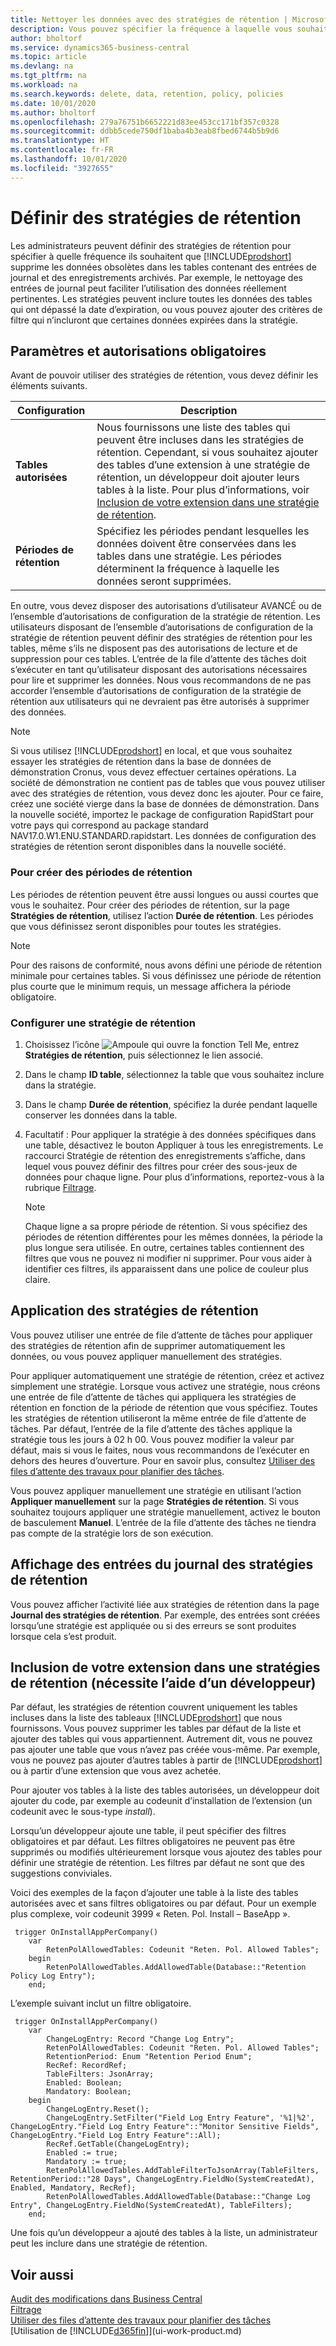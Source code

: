 ```yaml
---
title: Nettoyer les données avec des stratégies de rétention | Microsoft Docs
description: Vous pouvez spécifier la fréquence à laquelle vous souhaitez supprimer certains types de données.
author: bholtorf
ms.service: dynamics365-business-central
ms.topic: article
ms.devlang: na
ms.tgt_pltfrm: na
ms.workload: na
ms.search.keywords: delete, data, retention, policy, policies
ms.date: 10/01/2020
ms.author: bholtorf
ms.openlocfilehash: 279a76751b6652221d83ee453cc171bf357c0328
ms.sourcegitcommit: ddbb5cede750df1baba4b3eab8fbed6744b5b9d6
ms.translationtype: HT
ms.contentlocale: fr-FR
ms.lasthandoff: 10/01/2020
ms.locfileid: "3927655"
---
```

# <a name="define-retention-policies"></a>Définir des stratégies de rétention
Les administrateurs peuvent définir des stratégies de rétention pour spécifier à quelle fréquence ils souhaitent que [!INCLUDE[prodshort](includes/prodshort.md)] supprime les données obsolètes dans les tables contenant des entrées de journal et des enregistrements archivés. Par exemple, le nettoyage des entrées de journal peut faciliter l’utilisation des données réellement pertinentes. Les stratégies peuvent inclure toutes les données des tables qui ont dépassé la date d’expiration, ou vous pouvez ajouter des critères de filtre qui n’incluront que certaines données expirées dans la stratégie. 

## <a name="required-setups-and-permissions"></a>Paramètres et autorisations obligatoires
Avant de pouvoir utiliser des stratégies de rétention, vous devez définir les éléments suivants.

|Configuration  |Description  |
|---------|---------|
|**Tables autorisées**     |Nous fournissons une liste des tables qui peuvent être incluses dans les stratégies de rétention. Cependant, si vous souhaitez ajouter des tables d’une extension à une stratégie de rétention, un développeur doit ajouter leurs tables à la liste. Pour plus d’informations, voir [Inclusion de votre extension dans une stratégie de rétention](admin-data-retention-policies.md#including-your-extension-in-a-retention-policy-requires-help-from-a-developer).          |
|**Périodes de rétention**     |Spécifiez les périodes pendant lesquelles les données doivent être conservées dans les tables dans une stratégie. Les périodes déterminent la fréquence à laquelle les données seront supprimées.         |

En outre, vous devez disposer des autorisations d’utilisateur AVANCÉ ou de l’ensemble d’autorisations de configuration de la stratégie de rétention. Les utilisateurs disposant de l’ensemble d’autorisations de configuration de la stratégie de rétention peuvent définir des stratégies de rétention pour les tables, même s’ils ne disposent pas des autorisations de lecture et de suppression pour ces tables. L’entrée de la file d’attente des tâches doit s’exécuter en tant qu’utilisateur disposant des autorisations nécessaires pour lire et supprimer les données. Nous vous recommandons de ne pas accorder l’ensemble d’autorisations de configuration de la stratégie de rétention aux utilisateurs qui ne devraient pas être autorisés à supprimer des données.

> [!NOTE]
> Si vous utilisez [!INCLUDE[prodshort](includes/prodshort.md)] en local, et que vous souhaitez essayer les stratégies de rétention dans la base de données de démonstration Cronus, vous devez effectuer certaines opérations. La société de démonstration ne contient pas de tables que vous pouvez utiliser avec des stratégies de rétention, vous devez donc les ajouter. Pour ce faire, créez une société vierge dans la base de données de démonstration. Dans la nouvelle société, importez le package de configuration RapidStart pour votre pays qui correspond au package standard NAV17.0.W1.ENU.STANDARD.rapidstart. Les données de configuration des stratégies de rétention seront disponibles dans la nouvelle société.

### <a name="to-create-retention-periods"></a>Pour créer des périodes de rétention
Les périodes de rétention peuvent être aussi longues ou aussi courtes que vous le souhaitez. Pour créer des périodes de rétention, sur la page **Stratégies de rétention**, utilisez l’action **Durée de rétention**. Les périodes que vous définissez seront disponibles pour toutes les stratégies.

> [!NOTE]
> Pour des raisons de conformité, nous avons défini une période de rétention minimale pour certaines tables. Si vous définissez une période de rétention plus courte que le minimum requis, un message affichera la période obligatoire.

### <a name="set-up-a-retention-policy"></a>Configurer une stratégie de rétention
1. Choisissez l’icône ![Ampoule qui ouvre la fonction Tell Me](media/ui-search/search_small.png "Dites-moi ce que vous voulez faire"), entrez **Stratégies de rétention**, puis sélectionnez le lien associé.
2. Dans le champ **ID table**, sélectionnez la table que vous souhaitez inclure dans la stratégie.
3. Dans le champ **Durée de rétention**, spécifiez la durée pendant laquelle conserver les données dans la table.
4. Facultatif : Pour appliquer la stratégie à des données spécifiques dans une table, désactivez le bouton Appliquer à tous les enregistrements. Le raccourci Stratégie de rétention des enregistrements s’affiche, dans lequel vous pouvez définir des filtres pour créer des sous-jeux de données pour chaque ligne. Pour plus d’informations, reportez-vous à la rubrique [Filtrage](ui-enter-criteria-filters.md#filtering).

   > [!NOTE]
   > Chaque ligne a sa propre période de rétention. Si vous spécifiez des périodes de rétention différentes pour les mêmes données, la période la plus longue sera utilisée. En outre, certaines tables contiennent des filtres que vous ne pouvez ni modifier ni supprimer. Pour vous aider à identifier ces filtres, ils apparaissent dans une police de couleur plus claire.

## <a name="applying-retention-policies"></a>Application des stratégies de rétention
Vous pouvez utiliser une entrée de file d’attente de tâches pour appliquer des stratégies de rétention afin de supprimer automatiquement les données, ou vous pouvez appliquer manuellement des stratégies.

Pour appliquer automatiquement une stratégie de rétention, créez et activez simplement une stratégie. Lorsque vous activez une stratégie, nous créons une entrée de file d’attente de tâches qui appliquera les stratégies de rétention en fonction de la période de rétention que vous spécifiez. Toutes les stratégies de rétention utiliseront la même entrée de file d’attente de tâches. Par défaut, l’entrée de la file d’attente des tâches applique la stratégie tous les jours à 02 h 00. Vous pouvez modifier la valeur par défaut, mais si vous le faites, nous vous recommandons de l’exécuter en dehors des heures d’ouverture. Pour en savoir plus, consultez [Utiliser des files d’attente des travaux pour planifier des tâches](admin-job-queues-schedule-tasks.md). 

Vous pouvez appliquer manuellement une stratégie en utilisant l’action **Appliquer manuellement** sur la page **Stratégies de rétention**. Si vous souhaitez toujours appliquer une stratégie manuellement, activez le bouton de basculement **Manuel**. L’entrée de la file d’attente des tâches ne tiendra pas compte de la stratégie lors de son exécution.

## <a name="viewing-retention-policy-log-entries"></a>Affichage des entrées du journal des stratégies de rétention
Vous pouvez afficher l’activité liée aux stratégies de rétention dans la page **Journal des stratégies de rétention**. Par exemple, des entrées sont créées lorsqu’une stratégie est appliquée ou si des erreurs se sont produites lorsque cela s’est produit. 

## <a name="including-your-extension-in-a-retention-policy-requires-help-from-a-developer"></a>Inclusion de votre extension dans une stratégies de rétention (nécessite l’aide d’un développeur)
Par défaut, les stratégies de rétention couvrent uniquement les tables incluses dans la liste des tableaux [!INCLUDE[prodshort](includes/prodshort.md)] que nous fournissons. Vous pouvez supprimer les tables par défaut de la liste et ajouter des tables qui vous appartiennent. Autrement dit, vous ne pouvez pas ajouter une table que vous n’avez pas créée vous-même. Par exemple, vous ne pouvez pas ajouter d’autres tables à partir de [!INCLUDE[prodshort](includes/prodshort.md)] ou à partir d’une extension que vous avez achetée.

Pour ajouter vos tables à la liste des tables autorisées, un développeur doit ajouter du code, par exemple au codeunit d’installation de l’extension (un codeunit avec le sous-type *install*). 

Lorsqu’un développeur ajoute une table, il peut spécifier des filtres obligatoires et par défaut. Les filtres obligatoires ne peuvent pas être supprimés ou modifiés ultérieurement lorsque vous ajoutez des tables pour définir une stratégie de rétention. Les filtres par défaut ne sont que des suggestions conviviales.

Voici des exemples de la façon d’ajouter une table à la liste des tables autorisées avec et sans filtres obligatoires ou par défaut. Pour un exemple plus complexe, voir codeunit 3999 « Reten. Pol. Install – BaseApp ». 

```
 trigger OnInstallAppPerCompany()
    var
        RetenPolAllowedTables: Codeunit "Reten. Pol. Allowed Tables";
    begin
        RetenPolAllowedTables.AddAllowedTable(Database::"Retention Policy Log Entry");
    end;
```

L’exemple suivant inclut un filtre obligatoire.

```
 trigger OnInstallAppPerCompany()
    var
        ChangeLogEntry: Record "Change Log Entry";
        RetenPolAllowedTables: Codeunit "Reten. Pol. Allowed Tables";
        RetentionPeriod: Enum "Retention Period Enum";
        RecRef: RecordRef;
        TableFilters: JsonArray;
        Enabled: Boolean;
        Mandatory: Boolean;
    begin
        ChangeLogEntry.Reset();
        ChangeLogEntry.SetFilter("Field Log Entry Feature", '%1|%2', ChangeLogEntry."Field Log Entry Feature"::"Monitor Sensitive Fields", ChangeLogEntry."Field Log Entry Feature"::All);
        RecRef.GetTable(ChangeLogEntry);
        Enabled := true;
        Mandatory := true;
        RetenPolAllowedTables.AddTableFilterToJsonArray(TableFilters, RetentionPeriod::"28 Days", ChangeLogEntry.FieldNo(SystemCreatedAt), Enabled, Mandatory, RecRef);
        RetenPolAllowedTables.AddAllowedTable(Database::"Change Log Entry", ChangeLogEntry.FieldNo(SystemCreatedAt), TableFilters);
    end;
```
Une fois qu’un développeur a ajouté des tables à la liste, un administrateur peut les inclure dans une stratégie de rétention. 

## <a name="see-also"></a>Voir aussi
[Audit des modifications dans Business Central](across-log-changes.md)  
[Filtrage](ui-enter-criteria-filters.md#filtering)  
[Utiliser des files d’attente des travaux pour planifier des tâches](admin-job-queues-schedule-tasks.md)  
[Utilisation de [!INCLUDE[d365fin](includes/d365fin_md.md)]](ui-work-product.md)  